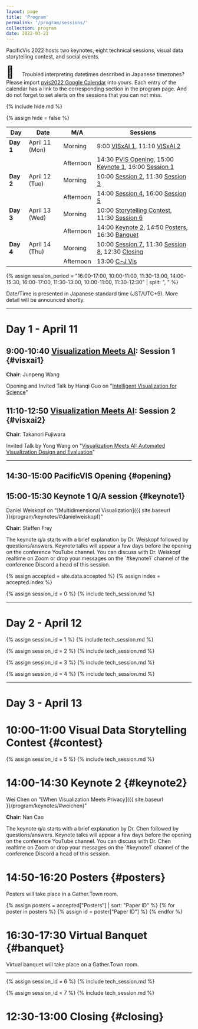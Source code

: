 ```yaml
---
layout: page
title: 'Program'
permalink: '/program/sessions/'
collection: program
date: 2022-03-21
---
```


PacificVis 2022 hosts two keynotes, eight technical sessions, visual data storytelling contest, and social events.

<span style="font-size: xx-large;">📅&nbsp;&nbsp;</span>
Troubled interpreting datetimes described in Japanese timezones? Please import [pvis2022 Google Calendar](https://calendar.google.com/calendar/u/0?cid=bnU1OHFvOTBtdjZpN2thOGpyZHZycnRnNTBAZ3JvdXAuY2FsZW5kYXIuZ29vZ2xlLmNvbQ) into yours.  Each entry of the calendar has a link to the corresponding section in the program page.  And do not forget to set alerts on the sessions that you can not miss.

{% include hide.md %}

{% assign hide = false %}

| Day | Date | M/A | Sessions |
| ----- | -------------- | --------- | -------------------- |
| **Day 1** | April 11 (Mon) | Morning   | 9:00 [VISxAI 1](#visxai1), 11:10 [VISxAI 2](#visxai2)
|       |                | Afternoon | 14:30 [PVIS Opening](#opening), 15:00 [Keynote 1](#keynote1), 16:00 [Session 1](#session1)
| **Day 2** | April 12 (Tue) | Morning | 10:00 [Session 2](#session2), 11:30 [Session 3](#session3)
|       |                | Afternoon |  14:00 [Session 4](#session4), 16:00 [Session 5](#session5)
| **Day 3** | April 13 (Wed) | Morning   | 10:00 [Storytelling Contest](#contest), 11:30 [Session 6](#session6)
|       |                | Afternoon | 14:00 [Keynote 2](#keynote2), 14:50 [Posters](#posters), 16:30 [Banquet](#banquet)
| **Day 4** | April 14 (Thu) | Morning   | 10:00 [Session 7](#session7), 11:30 [Session 8](#session8), 12:30 [Closing](#closing)
|       |                | Afternoon | 13:00 [C-J Vis](https://fj.ics.keio.ac.jp/cj2022/)

{% assign session_period = "16:00-17:00, 10:00-11:00, 11:30-13:00, 14:00-15:30, 16:00-17:00, 11:30-13:00, 10:00-11:00, 11:30-12:30" | split: ", " %}

<p class="notice">Date/Time is presented in Japanese standard time (JST/UTC+9). More detail will be announced shortly.</p>

---

# Day 1 - April 11

## 9:00-10:40 [Visualization Meets AI]({{site.baseurl}}/program/visxai/): Session 1 {#visxai1}

**Chair**: Junpeng Wang

Opening and Invited Talk by Hanqi Guo on "[Intelligent Visualization for Science]({{site.baseurl}}/program/visxai/#hanqi_guo)"

<paper data-paper_id="visxai-4033"></paper>

<paper data-paper_id="visxai-6403"></paper>

## 11:10-12:50 [Visualization Meets AI]({{site.baseurl}}/program/visxai/): Session 2 {#visxai2}

**Chair**: Takanori Fujiwara

Invited Talk by Yong Wang on "[Visualization Meets AI: Automated Visualization Design and Evaluation]({{site.baseurl}}/program/visxai/#yong_wang)"

<paper data-paper_id="visxai-9591"></paper>

<paper data-paper_id="visxai-5160"></paper>

---
## 14:30-15:00 PacificVIS Opening {#opening}

## 15:00-15:30 Keynote 1 Q/A session {#keynote1}

Daniel Weiskopf on "[Multidimensional Visualization]({{ site.baseurl }}/program/keynotes/#danielweiskopf)"

**Chair**: Steffen Frey

<p class="notice">The keynote q/a starts with a brief explanation by Dr. Weiskopf followed by questions/answers.   Keynote talks will appear a few days before the opening on the conference YouTube channel.  You can discuss with Dr. Weiskopf realtime on Zoom or drop your messages on the `#keynote1` channel of the conference Discord a head of this session.</p>

{% assign accepted = site.data.accepted %}
{% assign index = accepted.index %}

{% assign session_id = 0 %}
{% include tech_session.md %}

---
# Day 2 - April 12

{% assign session_id = 1 %}
{% include tech_session.md %}

{% assign session_id = 2 %}
{% include tech_session.md %}

{% assign session_id = 3 %}
{% include tech_session.md %}

{% assign session_id = 4 %}
{% include tech_session.md %}

---
# Day 3 - April 13

# 10:00-11:00 Visual Data Storytelling Contest {#contest}

{% assign session_id = 5 %}
{% include tech_session.md %}

# 14:00-14:30 Keynote 2 {#keynote2}

Wei Chen on "[When Visualization Meets Privacy]({{ site.baseurl }}/program/keynotes/#weichen)"

**Chair**: Nan Cao

<p class="notice">The keynote q/a starts with a brief explanation by Dr. Chen followed by questions/answers.  Keynote talks will appear a few days before the opening on the conference YouTube channel.  You can discuss with Dr. Chen realtime on Zoom or drop your messages on the `#keynote1` channel of the conference Discord a head of this session.</p>

# 14:50-16:20 Posters {#posters}

Posters will take place in a Gather.Town room.

{% assign posters = accepted["Posters"] | sort: "Paper ID" %}
{% for poster in posters %}
{% assign id = poster["Paper ID"] %}
<paper data-paper_id="{{id}}"></paper>
{% endfor %}

# 16:30-17:30 Virtual Banquet {#banquet}

Virtual banquet will take place on a Gather.Town room.

---
{% assign session_id = 6 %}
{% include tech_session.md %}

{% assign session_id = 7 %}
{% include tech_session.md %}

# 12:30-13:00 Closing {#closing}

<script src="https://unpkg.com/vue@3"></script>
<script type="text/javascript" src="/pvis2022/assets/javascripts/accepted.json.js"></script>
<script type="text/javascript" src="/pvis2022/assets/javascripts/preview.json.js"></script>
<script type="text/javascript" src="/pvis2022/assets/javascripts/accepted.js"></script>
